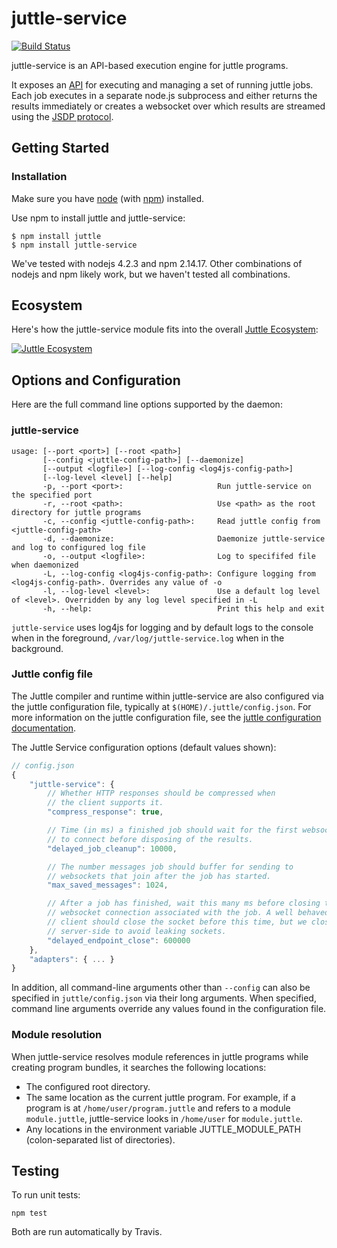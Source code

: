 # juttle-service

[![Build Status](https://travis-ci.org/juttle/juttle-service.svg?branch=master)](https://travis-ci.org/juttle/juttle-service)

juttle-service is an API-based execution engine for juttle programs.

It exposes an [API](./docs/jobs-api.md) for executing and managing a set of running juttle jobs. Each job executes in a separate node.js subprocess and either returns the results immediately or creates a websocket over which results are streamed using the [JSDP protocol](./docs/jsdp-api.md).

## Getting Started

### Installation

Make sure you have [node](http://nodejs.org) (with [npm](http://npmjs.org)) installed.

Use npm to install juttle and juttle-service:
```
$ npm install juttle
$ npm install juttle-service
```

We've tested with nodejs 4.2.3 and npm 2.14.17. Other combinations of nodejs and npm likely work, but we haven't tested all combinations.

## Ecosystem

Here's how the juttle-service module fits into the overall [Juttle Ecosystem](https://github.com/juttle/juttle/blob/master/docs/juttle_ecosystem.md):

[![Juttle Ecosystem](https://github.com/juttle/juttle/raw/master/docs/images/JuttleEcosystemDiagram.png)](https://github.com/juttle/juttle/blob/master/docs/juttle_ecosystem.md)

## Options and Configuration

Here are the full command line options supported by the daemon:

### juttle-service

```
usage: [--port <port>] [--root <path>]
       [--config <juttle-config-path>] [--daemonize]
       [--output <logfile>] [--log-config <log4js-config-path>]
       [--log-level <level] [--help]
       -p, --port <port>:                     Run juttle-service on the specified port
       -r, --root <path>:                     Use <path> as the root directory for juttle programs
       -c, --config <juttle-config-path>:     Read juttle config from <juttle-config-path>
       -d, --daemonize:                       Daemonize juttle-service and log to configured log file
       -o, --output <logfile>:                Log to specififed file when daemonized
       -L, --log-config <log4js-config-path>: Configure logging from <log4js-config-path>. Overrides any value of -o
       -l, --log-level <level>:               Use a default log level of <level>. Overridden by any log level specified in -L
       -h, --help:                            Print this help and exit
```

``juttle-service`` uses log4js for logging and by default logs to the console when in the foreground, ``/var/log/juttle-service.log`` when in the background.

### Juttle config file

The Juttle compiler and runtime within juttle-service are also configured via the juttle configuration file, typically at ``$(HOME)/.juttle/config.json``. For more information on the juttle configuration file, see the [juttle configuration documentation](https://github.com/juttle/juttle/blob/master/docs/reference/cli.md#configuration).

The Juttle Service configuration options (default values shown):

```javascript
// config.json
{
    "juttle-service": {
        // Whether HTTP responses should be compressed when
        // the client supports it.
        "compress_response": true,

        // Time (in ms) a finished job should wait for the first websocket
        // to connect before disposing of the results.
        "delayed_job_cleanup": 10000,

        // The number messages job should buffer for sending to
        // websockets that join after the job has started.
        "max_saved_messages": 1024,

        // After a job has finished, wait this many ms before closing the
        // websocket connection associated with the job. A well behaved
        // client should close the socket before this time, but we close it
        // server-side to avoid leaking sockets.
        "delayed_endpoint_close": 600000
    },
    "adapters": { ... }
}
```

In addition, all command-line arguments other than `--config` can also be specified in ``juttle/config.json`` via their long arguments. When specified, command line arguments override any values found in the configuration file.

### Module resolution

When juttle-service resolves module references in juttle programs while creating program bundles, it searches the following locations:
* The configured root directory.
* The same location as the current juttle program. For example, if a program is at ``/home/user/program.juttle`` and refers to a module ``module.juttle``, juttle-service looks in ``/home/user`` for ``module.juttle``.
* Any locations in the environment variable JUTTLE_MODULE_PATH (colon-separated list of directories).

## Testing

To run unit tests:

``npm test``

Both are run automatically by Travis.
